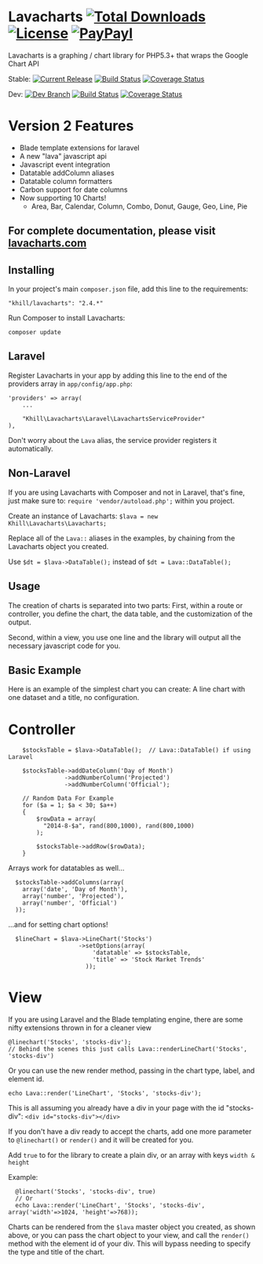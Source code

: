 # Lavacharts [![Total Downloads](https://poser.pugx.org/khill/lavacharts/downloads.svg)](https://packagist.org/packages/khill/lavacharts) [![License](https://img.shields.io/packagist/l/khill/lavacharts.svg?style=plastic)](http://opensource.org/licenses/MIT) [![PayPayl](https://img.shields.io/badge/paypal-donate-yellow.svg?style=plastic)](https://www.paypal.com/cgi-bin/webscr?cmd=_s-xclick&hosted_button_id=FLP6MYY3PYSFQ)

Lavacharts is a graphing / chart library for PHP5.3+ that wraps the Google Chart API


Stable:
[![Current Release](https://img.shields.io/github/release/kevinkhill/lavacharts.svg?style=plastic)](https://github.com/kevinkhill/lavacharts/releases)
[![Build Status](https://img.shields.io/travis/kevinkhill/lavacharts/master.svg?style=plastic)](https://travis-ci.org/kevinkhill/lavacharts)
[![Coverage Status](https://img.shields.io/coveralls/kevinkhill/lavacharts/master.svg?style=plastic)](https://coveralls.io/r/kevinkhill/lavacharts?branch=master)


Dev:
[![Dev Branch](https://img.shields.io/badge/dev-2.4.x--dev-blue.svg?style=plastic)](https://github.com/kevinkhill/lavacharts/tree/2.4)
[![Build Status](https://img.shields.io/travis/kevinkhill/lavacharts/2.4.svg?style=plastic)](https://travis-ci.org/kevinkhill/lavacharts)
[![Coverage Status](https://img.shields.io/coveralls/kevinkhill/lavacharts/2.4.svg?style=plastic)](https://coveralls.io/r/kevinkhill/lavacharts?branch=2.4)


Version 2 Features
==================
- Blade template extensions for laravel
- A new "lava" javascript api
- Javascript event integration
- Datatable addColumn aliases
- Datatable column formatters
- Carbon support for date columns
- Now supporting 10 Charts!
  - Area, Bar, Calendar, Column, Combo, Donut, Gauge, Geo, Line, Pie

## For complete documentation, please visit [lavacharts.com](http://lavacharts.com/)


Installing
----------
In your project's main ```composer.json``` file, add this line to the requirements:

  ```
  "khill/lavacharts": "2.4.*"
  ```

Run Composer to install Lavacharts:

  ```
  composer update
  ```

Laravel
-------
Register Lavacharts in your app by adding this line to the end of the providers array in ```app/config/app.php```:

  ```
  'providers' => array(
      ...

      "Khill\Lavacharts\Laravel\LavachartsServiceProvider"
  ),
  ```

  Don't worry about the ```Lava``` alias, the service provider registers it automatically.

Non-Laravel
-----------
If you are using Lavacharts with Composer and not in Laravel, that's fine, just make sure to:
```require 'vendor/autoload.php';``` within you project.

Create an instance of Lavacharts: ```$lava = new Khill\Lavacharts\Lavacharts;```

Replace all of the ```Lava::``` aliases in the examples, by chaining from the Lavacharts object you created.

Use ```$dt = $lava->DataTable();``` instead of ```$dt = Lava::DataTable();```


Usage
-----
The creation of charts is separated into two parts:
First, within a route or controller, you define the chart, the data table, and the customization of the output.

Second, within a view, you use one line and the library will output all the necessary javascript code for you.

Basic Example
-------------
Here is an example of the simplest chart you can create: A line chart with one dataset and a title, no configuration.

Controller
==========
```
    $stocksTable = $lava->DataTable();  // Lava::DataTable() if using Laravel

    $stocksTable->addDateColumn('Day of Month')
                ->addNumberColumn('Projected')
                ->addNumberColumn('Official');

    // Random Data For Example
    for ($a = 1; $a < 30; $a++)
    {
        $rowData = array(
          "2014-8-$a", rand(800,1000), rand(800,1000)
        );

        $stocksTable->addRow($rowData);
    }
```

Arrays work for datatables as well...
```
  $stocksTable->addColumns(array(
    array('date', 'Day of Month'),
    array('number', 'Projected'),
    array('number', 'Official')
  ));
```

...and for setting chart options!
```
  $lineChart = $lava->LineChart('Stocks')
                    ->setOptions(array(
                        'datatable' => $stocksTable,
                        'title' => 'Stock Market Trends'
                      ));
```

View
====
If you are using Laravel and the Blade templating engine, there are some nifty extensions thrown in for a cleaner view

  ```
  @linechart('Stocks', 'stocks-div');
  // Behind the scenes this just calls Lava::renderLineChart('Stocks', 'stocks-div')
  ```

Or you can use the new render method, passing in the chart type, label, and element id.

  ```
  echo Lava::render('LineChart', 'Stocks', 'stocks-div');
  ```

This is all assuming you already have a div in your page with the id "stocks-div":
```<div id="stocks-div"></div>```

If you don't have a div ready to accept the charts, add one more parameter to ```@linechart()``` or ```render()``` and it will be created for you.

Add ```true``` to for the library to create a plain div, or an array with keys ```width & height```

Example:
```
  @linechart('Stocks', 'stocks-div', true)
  // Or
  echo Lava::render('LineChart', 'Stocks', 'stocks-div', array('width'=>1024, 'height'=>768));
```

Charts can be rendered from the ```$lava``` master object you created, as shown above, or you can pass the chart object to your view, and call the ```render()``` method with the element id of your div. This will bypass needing to specify the type and title of the chart.
